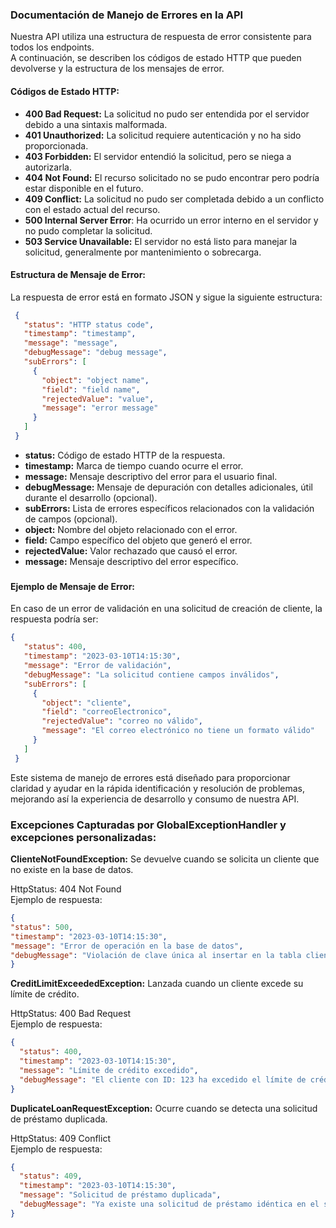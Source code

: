 
### Documentación de Manejo de Errores en la API

Nuestra API utiliza una estructura de respuesta de error consistente para todos los endpoints.   
A continuación, se describen los códigos de estado HTTP que pueden devolverse y la estructura de los mensajes de error.

#### Códigos de Estado HTTP:
- **400 Bad Request:** La solicitud no pudo ser entendida por el servidor debido a una sintaxis malformada.
- **401 Unauthorized:** La solicitud requiere autenticación y no ha sido proporcionada.
- **403 Forbidden:** El servidor entendió la solicitud, pero se niega a autorizarla.
- **404 Not Found:** El recurso solicitado no se pudo encontrar pero podría estar disponible en el futuro.
- **409 Conflict:** La solicitud no pudo ser completada debido a un conflicto con el estado actual del recurso.
- **500 Internal Server Error**: Ha ocurrido un error interno en el servidor y no pudo completar la solicitud.
- **503 Service Unavailable:** El servidor no está listo para manejar la solicitud, generalmente por mantenimiento o sobrecarga.

#### Estructura de Mensaje de Error:
La respuesta de error está en formato JSON y sigue la siguiente estructura:

```json
 {
   "status": "HTTP status code",    
   "timestamp": "timestamp",        
   "message": "message",            
   "debugMessage": "debug message", 
   "subErrors": [                   
     {
       "object": "object name",     
       "field": "field name",       
       "rejectedValue": "value",    
       "message": "error message"   
     }
   ]
 }
```

- **status:** Código de estado HTTP de la respuesta.
- **timestamp:** Marca de tiempo cuando ocurre el error.
- **message:** Mensaje descriptivo del error para el usuario final.
- **debugMessage:** Mensaje de depuración con detalles adicionales, útil durante el desarrollo (opcional).
- **subErrors:** Lista de errores específicos relacionados con la validación de campos (opcional).
- **object:** Nombre del objeto relacionado con el error.
- **field:** Campo específico del objeto que generó el error.
- **rejectedValue:** Valor rechazado que causó el error.
- **message:** Mensaje descriptivo del error específico.

###
#### Ejemplo de Mensaje de Error:
En caso de un error de validación en una solicitud de creación de cliente, la respuesta podría ser:
```json 
{
   "status": 400,
   "timestamp": "2023-03-10T14:15:30",
   "message": "Error de validación",
   "debugMessage": "La solicitud contiene campos inválidos",
   "subErrors": [
     {
       "object": "cliente",
       "field": "correoElectronico",
       "rejectedValue": "correo no válido",
       "message": "El correo electrónico no tiene un formato válido"
     }
   ]
 }
```

Este sistema de manejo de errores está diseñado para proporcionar claridad y ayudar en la rápida identificación y resolución de problemas, mejorando así la experiencia de desarrollo y consumo de nuestra API.

### Excepciones Capturadas por GlobalExceptionHandler y excepciones personalizadas:

**ClienteNotFoundException:** Se devuelve cuando se solicita un cliente que no existe en la base de datos.

HttpStatus: 404 Not Found  
Ejemplo de respuesta:
```json
{
"status": 500,
"timestamp": "2023-03-10T14:15:30",
"message": "Error de operación en la base de datos",
"debugMessage": "Violación de clave única al insertar en la tabla clientes"
}
```

**CreditLimitExceededException:** Lanzada cuando un cliente excede su límite de crédito.

HttpStatus: 400 Bad Request  
Ejemplo de respuesta:

```json
{
  "status": 400,
  "timestamp": "2023-03-10T14:15:30",
  "message": "Límite de crédito excedido",
  "debugMessage": "El cliente con ID: 123 ha excedido el límite de crédito permitido."
}
``` 

**DuplicateLoanRequestException:** Ocurre cuando se detecta una solicitud de préstamo duplicada.

HttpStatus: 409 Conflict  
Ejemplo de respuesta:
```json
{
  "status": 409,
  "timestamp": "2023-03-10T14:15:30",
  "message": "Solicitud de préstamo duplicada",
  "debugMessage": "Ya existe una solicitud de préstamo idéntica en el sistema."
}
```